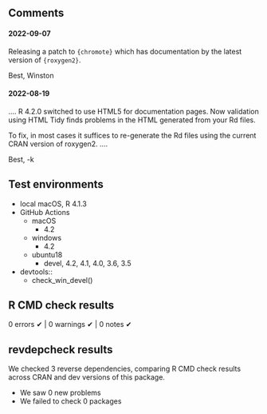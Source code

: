 ## Comments

#### 2022-09-07

Releasing a patch to `{chromote}` which has documentation by the latest version of `{roxygen2}`.

Best,
Winston

#### 2022-08-19

....
R 4.2.0 switched to use HTML5 for documentation pages.  Now validation
using HTML Tidy finds problems in the HTML generated from your Rd
files.

To fix, in most cases it suffices to re-generate the Rd files using the
current CRAN version of roxygen2.
....

Best,
-k


## Test environments

* local macOS, R 4.1.3
* GitHub Actions
  * macOS
    * 4.2
  * windows
    * 4.2
  * ubuntu18
    * devel, 4.2, 4.1, 4.0, 3.6, 3.5
* devtools::
  * check_win_devel()

## R CMD check results

0 errors ✔ | 0 warnings ✔ | 0 notes ✔

## revdepcheck results

We checked 3 reverse dependencies, comparing R CMD check results across CRAN and dev versions of this package.

 * We saw 0 new problems
 * We failed to check 0 packages
